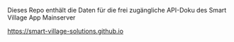 Dieses Repo enthält die Daten für die frei zugängliche API-Doku des Smart Village App Mainserver

https://smart-village-solutions.github.io
